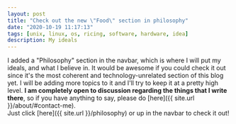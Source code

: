 ```yaml
---
layout: post
title: "Check out the new \"Food\" section in philosophy"
date: "2020-10-19 11:17:13"
tags: [unix, linux, os, ricing, software, hardware, idea]
description: My ideals
---
```

I added a "Philosophy" section in the navbar, which is where I will put my ideals, and what I believe in. It would be awesome if you could check it out since it's the most coherent and technology-unrelated section of this blog yet. I will be adding more topics to it and I'll try to keep it at a pretty high level.
**I am completely open to discussion regarding the things that I write there**, so if you have anything to say, please do [here]({{ site.url }}/about/#contact-me).  
Just click [here]({{ site.url }}/philosophy) or up in the navbar to check it out!



[jekyll-docs]: https://jekyllrb.com/docs/home
[jekyll-gh]:   https://github.com/jekyll/jekyll
[jekyll-talk]: https://talk.jekyllrb.com